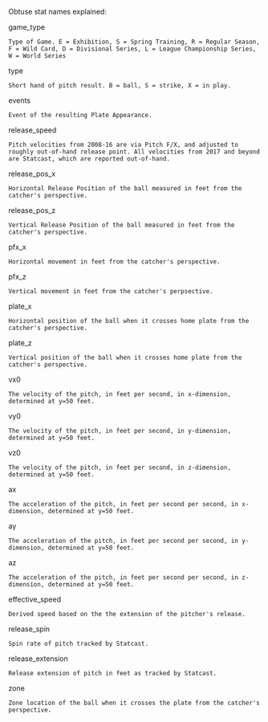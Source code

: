 Obtuse stat names explained:

game_type

    Type of Game. E = Exhibition, S = Spring Training, R = Regular Season, F = Wild Card, D = Divisional Series, L = League Championship Series, W = World Series
    
type

    Short hand of pitch result. B = ball, S = strike, X = in play.

events

    Event of the resulting Plate Appearance.

release_speed

    Pitch velocities from 2008-16 are via Pitch F/X, and adjusted to roughly out-of-hand release point. All velocities from 2017 and beyond are Statcast, which are reported out-of-hand.
    
release_pos_x

    Horizontal Release Position of the ball measured in feet from the catcher's perspective.


release_pos_z

    Vertical Release Position of the ball measured in feet from the catcher's perspective.
    
pfx_x

    Horizontal movement in feet from the catcher's perspective.

pfx_z

    Vertical movement in feet from the catcher's perpsective.

plate_x

    Horizontal position of the ball when it crosses home plate from the catcher's perspective.

plate_z

    Vertical position of the ball when it crosses home plate from the catcher's perspective.
    
vx0

    The velocity of the pitch, in feet per second, in x-dimension, determined at y=50 feet.


vy0

    The velocity of the pitch, in feet per second, in y-dimension, determined at y=50 feet.


vz0

    The velocity of the pitch, in feet per second, in z-dimension, determined at y=50 feet.


ax

    The acceleration of the pitch, in feet per second per second, in x-dimension, determined at y=50 feet.


ay

    The acceleration of the pitch, in feet per second per second, in y-dimension, determined at y=50 feet.


az

    The acceleration of the pitch, in feet per second per second, in z-dimension, determined at y=50 feet.

effective_speed

    Derived speed based on the the extension of the pitcher's release.


release_spin

    Spin rate of pitch tracked by Statcast.


release_extension

    Release extension of pitch in feet as tracked by Statcast.

zone

    Zone location of the ball when it crosses the plate from the catcher's perspective.